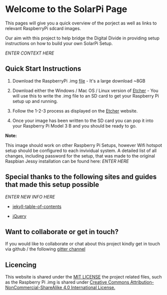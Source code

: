 # Welcome to the SolarPi Page

This pages will give you a quick overview of the porject as well as links to relevant RaspberryPi sdcard images.

Our aim with this project to help bridge the Digital Divide in providing setup instructions on how to build your own SolarPi Setup.

*ENTER CONTEXT HERE*

## Quick Start Instructions

1. Download the RaspberryPi .img [file](https://github.com/drassil/git-wiki) - It's a large download ~8GB

2. Download either the Windows / Mac OS / Linux version of [Etcher](https://etcher.io/) - You will use this to write the .img file to an SD card to get your Raspberry Pi setup up and running.

3. Follow the 1-2-3 process as displayed on the [Etcher](https://etcher.io/) website.

4. Once your image has been written to the SD card you can pop it into your Raspberry Pi Model 3 B and you should be ready to go.

**Note:**

This image should work on other Raspberry Pi Setups, however Wifi hotspot setup should be configured to each invividual system.
A detailed list of all changes, including password for the setup, that was made to the original Raspbian Jessy installation can be found here: *ENTER HERE*

## Special thanks to the following sites and guides that made this setup possible

*ENTER NEW INFO HERE*

- [jekyll-table-of-contents](https://github.com/ghiculescu/jekyll-table-of-contents)

- [jQuery](https://jquery.com/)

## Want to collaborate or get in touch?
If you would like to collaborate or chat about this project kindly get in touch via github / the following [gitter channel](https://gitter.im/solarpi/Lobby?utm_source=share-link&utm_medium=link&utm_campaign=share-link)

## Licencing

This website is shared under the [MIT LICENSE](LICENSE) the project related files, such as the Raspberry Pi .img is shared under [Creative Commons Attribution-NonCommercial-ShareAlike 4.0 International License.](http://creativecommons.org/licenses/by-nc-sa/4.0/)
